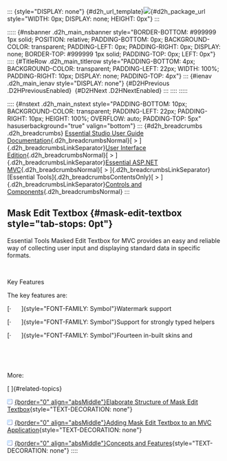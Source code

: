 ::: {style="DISPLAY: none"}
[](ms-xhelp:///?Id=d2h_url_template){#d2h_url_template}![](!package_url!){#d2h_package_url style="WIDTH: 0px; DISPLAY: none; HEIGHT: 0px"}
:::

::::: {#nsbanner .d2h_main_nsbanner style="BORDER-BOTTOM: #999999 1px solid; POSITION: relative; PADDING-BOTTOM: 0px; BACKGROUND-COLOR: transparent; PADDING-LEFT: 0px; PADDING-RIGHT: 0px; DISPLAY: none; BORDER-TOP: #999999 1px solid; PADDING-TOP: 0px; LEFT: 0px"}
:::: {#TitleRow .d2h_main_titlerow style="PADDING-BOTTOM: 4px; BACKGROUND-COLOR: transparent; PADDING-LEFT: 22px; WIDTH: 100%; PADDING-RIGHT: 10px; DISPLAY: none; PADDING-TOP: 4px"}
::: {#ienav .d2h_main_ienav style="DISPLAY: none"}
[](ms-xhelp:///?Id=c2edd3e2-7160-4de6-a5b0-662bc8296f32){#D2HPrevious .D2HPreviousEnabled}  [](ms-xhelp:///?Id=bcf8fed5-358d-4c96-9400-0d769dc04096){#D2HNext .D2HNextEnabled}
:::
::::
:::::

:::: {#nstext .d2h_main_nstext style="PADDING-BOTTOM: 10px; BACKGROUND-COLOR: transparent; PADDING-LEFT: 22px; PADDING-RIGHT: 10px; HEIGHT: 100%; OVERFLOW: auto; PADDING-TOP: 5px" hasuserbackground="true" valign="bottom"}
::: {#d2h_breadcrumbs .d2h_breadcrumbs}
[Essential Studio User Guide Documentation](ms-xhelp:///?Id=12457748-09e3-4d74-a240-8e049cedf030){.d2h_breadcrumbsNormal}[ \> ]{.d2h_breadcrumbsLinkSeparator}[User Interface Edition](ms-xhelp:///?Id=c29296b7-531c-413b-a0ec-488ca1f7f669){.d2h_breadcrumbsNormal}[ \> ]{.d2h_breadcrumbsLinkSeparator}[Essential ASP.NET MVC](ms-xhelp:///?Id=4b14e7d1-65c4-4f67-b1aa-2c37709905a5){.d2h_breadcrumbsNormal}[ \> ]{.d2h_breadcrumbsLinkSeparator}[Essential Tools]{.d2h_breadcrumbsContentsOnly}[ \> ]{.d2h_breadcrumbsLinkSeparator}[Controls and Components](ms-xhelp:///?Id=f0af2fff-6f00-4ca4-85a6-54e41ac5dc96){.d2h_breadcrumbsNormal}
:::

## Mask Edit Textbox {#mask-edit-textbox style="tab-stops: 0pt"}

Essential Tools Masked Edit Textbox for MVC provides an easy and reliable way of collecting user input and displaying standard data in specific formats.

 

Key Features

The key features are:

[·      ]{style="FONT-FAMILY: Symbol"}Watermark support

[·      ]{style="FONT-FAMILY: Symbol"}Support for strongly typed helpers

[·      ]{style="FONT-FAMILY: Symbol"}Fourteen in-built skins and

 

 

More:

[ ]{#related-topics}

[![](button.gif){border="0" align="absMiddle"}Elaborate Structure of Mask Edit Textbox](ms-xhelp:///?Id=bcf8fed5-358d-4c96-9400-0d769dc04096){style="TEXT-DECORATION: none"}

[![](button.gif){border="0" align="absMiddle"}Adding Mask Edit Textbox to an MVC Application](ms-xhelp:///?Id=eee982b1-5306-44b3-8df7-2df6047300ad){style="TEXT-DECORATION: none"}

[![](button.gif){border="0" align="absMiddle"}Concepts and Features](ms-xhelp:///?Id=b7d9abec-b547-4d9b-a21b-59ba55978f61){style="TEXT-DECORATION: none"}
::::
